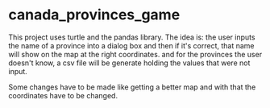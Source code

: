 # canada_provinces_game

This project uses turtle and the pandas library. The idea is: the user inputs the name of a province into a dialog box and then if it's correct,
that name will show on the map at the right coordinates. and for the provinces the user doesn't know, a csv file will be generate holding the 
values that were not input.

Some changes have to be made like getting a better map and with that the coordinates have to be changed.
